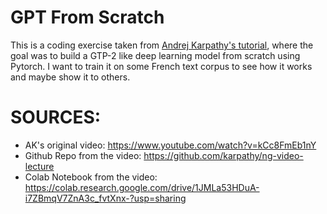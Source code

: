 # GPT From Scratch

This is a coding exercise taken from [Andrej Karpathy's tutorial](https://www.youtube.com/watch?v=kCc8FmEb1nY), where the
goal was to build a GTP-2 like deep learning model from scratch using Pytorch. I want to train it on some
French text corpus to see how it works and maybe show it to others.

# SOURCES:
- AK's original video: https://www.youtube.com/watch?v=kCc8FmEb1nY
- Github Repo from the video: https://github.com/karpathy/ng-video-lecture
- Colab Notebook from the video: https://colab.research.google.com/drive/1JMLa53HDuA-i7ZBmqV7ZnA3c_fvtXnx-?usp=sharing
